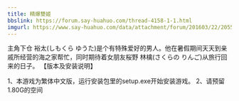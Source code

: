```yaml
---
title: 精爆雙姬
bbslink: https://forum.say-huahuo.com/thread-4158-1-1.html
imgurl: https://www.say-huahuo.com/data/attachment/forum/201603/22/205538jvxuxgnugo4e2otg.jpg
---
```


主角下仓 裕太(しもくら ゆうた)是个有特殊爱好的男人。他在暑假期间天天到亲戚所经营的海之家帮忙，同时期待着女朋友桜野 林檎(さくらの りんご)从旅行回来的日子。
【版本及安装说明】

1、本游戏为繁体中文版，运行安装包里的setup.exe开始安装游戏。
2、请预留1.80G的空间<!--more-->
